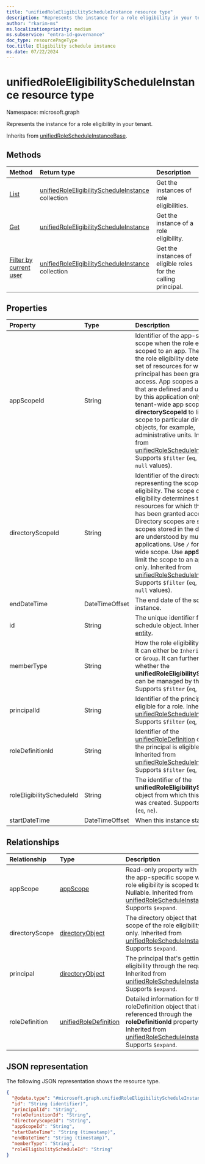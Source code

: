```yaml
---
title: "unifiedRoleEligibilityScheduleInstance resource type"
description: "Represents the instance for a role eligibility in your tenant."
author: "rkarim-ms"
ms.localizationpriority: medium
ms.subservice: "entra-id-governance"
doc_type: resourcePageType
toc.title: Eligibility schedule instance
ms.date: 07/22/2024
---
```


# unifiedRoleEligibilityScheduleInstance resource type

Namespace: microsoft.graph

Represents the instance for a role eligibility in your tenant.

Inherits from [unifiedRoleScheduleInstanceBase](../resources/unifiedrolescheduleinstancebase.md).

## Methods
|Method|Return type|Description|
|:---|:---|:---|
|[List](../api/rbacapplication-list-roleeligibilityscheduleinstances.md)|[unifiedRoleEligibilityScheduleInstance](../resources/unifiedroleeligibilityscheduleinstance.md) collection|Get the instances of role eligibilities.|
|[Get](../api/unifiedroleeligibilityscheduleinstance-get.md)|[unifiedRoleEligibilityScheduleInstance](../resources/unifiedroleeligibilityscheduleinstance.md)|Get the instance of a role eligibility.|
|[Filter by current user](../api/unifiedroleeligibilityscheduleinstance-filterbycurrentuser.md)|[unifiedRoleEligibilityScheduleInstance](../resources/unifiedroleeligibilityscheduleinstance.md) collection|Get the instances of eligible roles for the calling principal.|


## Properties
|Property|Type|Description|
|:---|:---|:---|
|appScopeId|String|Identifier of the app-specific scope when the role eligibility is scoped to an app. The scope of the role eligibility determines the set of resources for which the principal has been granted access. App scopes are scopes that are defined and understood by this application only. Use `/` for tenant-wide app scopes. Use **directoryScopeId** to limit the scope to particular directory objects, for example, administrative units. Inherited from [unifiedRoleScheduleInstanceBase](../resources/unifiedrolescheduleinstancebase.md). Supports `$filter` (`eq`, `ne`, and on `null` values).|
|directoryScopeId|String|Identifier of the directory object representing the scope of the role eligibility. The scope of the role eligibility determines the set of resources for which the principal has been granted access. Directory scopes are shared scopes stored in the directory that are understood by multiple applications. Use `/` for tenant-wide scope. Use **appScopeId** to limit the scope to an application only. Inherited from [unifiedRoleScheduleInstanceBase](../resources/unifiedrolescheduleinstancebase.md). Supports `$filter` (`eq`, `ne`, and on `null` values).|
|endDateTime|DateTimeOffset|The end date of the schedule instance.|
|id|String|The unique identifier for the schedule object. Inherited from [entity](../resources/entity.md).|
|memberType|String|How the role eligibility is inherited. It can either be `Inherited`, `Direct`, or `Group`. It can further imply whether the **unifiedRoleEligibilitySchedule** can be managed by the caller. Supports `$filter` (`eq`, `ne`).|
|principalId|String|Identifier of the principal that's eligible for a role. Inherited from [unifiedRoleScheduleInstanceBase](../resources/unifiedrolescheduleinstancebase.md). Supports `$filter` (`eq`, `ne`). |
|roleDefinitionId|String|Identifier of the [unifiedRoleDefinition](unifiedroledefinition.md) object that the principal is eligible for. Inherited from [unifiedRoleScheduleInstanceBase](../resources/unifiedrolescheduleinstancebase.md). Supports `$filter` (`eq`, `ne`).|
|roleEligibilityScheduleId|String|The identifier of the **unifiedRoleEligibilitySchedule** object from which this instance was created. Supports `$filter` (`eq`, `ne`).|
|startDateTime|DateTimeOffset|When this instance starts.|

## Relationships
|Relationship|Type|Description|
|:---|:---|:---|
|appScope|[appScope](../resources/appscope.md)|Read-only property with details of the app-specific scope when the role eligibility is scoped to an app. Nullable. Inherited from [unifiedRoleScheduleInstanceBase](../resources/unifiedrolescheduleinstancebase.md). Supports `$expand`.|
|directoryScope|[directoryObject](../resources/directoryobject.md)|The directory object that is the scope of the role eligibility. Read-only. Inherited from [unifiedRoleScheduleInstanceBase](../resources/unifiedrolescheduleinstancebase.md). Supports `$expand`.|
|principal|[directoryObject](../resources/directoryobject.md)|The principal that's getting a role eligibility through the request. Inherited from [unifiedRoleScheduleInstanceBase](../resources/unifiedrolescheduleinstancebase.md). Supports `$expand`.|
|roleDefinition|[unifiedRoleDefinition](../resources/unifiedroledefinition.md)|Detailed information for the roleDefinition object that is referenced through the **roleDefinitionId** property. Inherited from [unifiedRoleScheduleInstanceBase](../resources/unifiedrolescheduleinstancebase.md). Supports `$expand`.|

## JSON representation
The following JSON representation shows the resource type.
<!-- {
  "blockType": "resource",
  "keyProperty": "id",
  "@odata.type": "microsoft.graph.unifiedRoleEligibilityScheduleInstance",
  "baseType": "microsoft.graph.unifiedRoleScheduleInstanceBase",
  "openType": false
}
-->
``` json
{
  "@odata.type": "#microsoft.graph.unifiedRoleEligibilityScheduleInstance",
  "id": "String (identifier)",
  "principalId": "String",
  "roleDefinitionId": "String",
  "directoryScopeId": "String",
  "appScopeId": "String",
  "startDateTime": "String (timestamp)",
  "endDateTime": "String (timestamp)",
  "memberType": "String",
  "roleEligibilityScheduleId": "String"
}
```

